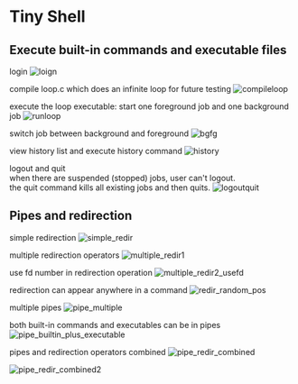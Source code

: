 # Tiny Shell

## Execute built-in commands and executable files
login
![loign](https://github.com/hazelnut-shell/tiny-shell/assets/114367260/200d8240-a6d1-4ee6-ac59-c70866899fea)

compile loop.c which does an infinite loop for future testing
![compileloop](https://github.com/hazelnut-shell/tiny-shell/assets/114367260/8a7228d4-cb3d-4b17-a177-bdf86aea9f25)

execute the loop executable: start one foreground job and one background job
![runloop](https://github.com/hazelnut-shell/tiny-shell/assets/114367260/935a86d8-c6d4-4aa2-b721-825577ce7845)

switch job between background and foreground
![bgfg](https://github.com/hazelnut-shell/tiny-shell/assets/114367260/e71c068d-7a7a-44f3-8643-089c2ba12c5c)

view history list and execute history command
![history](https://github.com/hazelnut-shell/tiny-shell/assets/114367260/ba145f54-2af4-49d6-a0b9-84c080dd9cf1)

logout and quit  
when there are suspended (stopped) jobs, user can't logout.  
the quit command kills all existing jobs and then quits.
![logoutquit](https://github.com/hazelnut-shell/tiny-shell/assets/114367260/cf0ba92f-e915-465c-9eb4-63acbb20c35d)

## Pipes and redirection

simple redirection
![simple_redir](https://github.com/hazelnut-shell/tiny-shell/assets/114367260/35a8fc1f-a5d6-489b-aacc-16058bdeaf7e)

multiple redirection operators
![multiple_redir1](https://github.com/hazelnut-shell/tiny-shell/assets/114367260/7614500c-ff6a-4e38-b8a8-58c12baa739f)

use fd number in redirection operation
![multiple_redir2_usefd](https://github.com/hazelnut-shell/tiny-shell/assets/114367260/438c144a-6a0b-43c1-be6e-1ad6a267c886)

redirection can appear anywhere in a command
![redir_random_pos](https://github.com/hazelnut-shell/tiny-shell/assets/114367260/619d2190-0bd7-4044-a7bb-a3642cff730f)

multiple pipes
![pipe_multiple](https://github.com/hazelnut-shell/tiny-shell/assets/114367260/ea4a5c02-abab-4e34-befa-23ed906af32e)

both built-in commands and executables can be in pipes
![pipe_builtin_plus_executable](https://github.com/hazelnut-shell/tiny-shell/assets/114367260/d3d93fba-d3dd-4a12-aa03-a303925349e1)

pipes and redirection operators combined
![pipe_redir_combined](https://github.com/hazelnut-shell/tiny-shell/assets/114367260/cf3000a1-f01f-4187-9d49-dc7bc20702b7)

![pipe_redir_combined2](https://github.com/hazelnut-shell/tiny-shell/assets/114367260/534f5164-3da4-4fa0-9a15-7eb650d11735)


